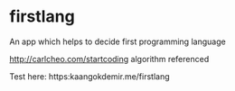 # firstlang
An app which helps to decide first programming language

http://carlcheo.com/startcoding algorithm referenced

Test here:
https:kaangokdemir.me/firstlang
